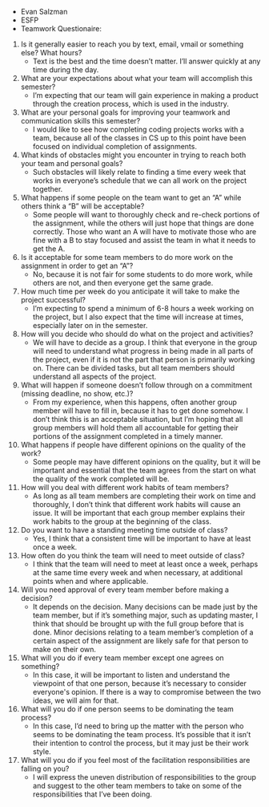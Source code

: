 * Evan Salzman
* ESFP
* Teamwork Questionaire:
1. Is it generally easier to reach you by text, email, vmail or something else? What hours?
   * Text is the best and the time doesn’t matter. I’ll answer quickly at any time during the day.
1. What are your expectations about what your team will accomplish this semester?
    * I’m expecting that our team will gain experience in making a product through the creation process, which is used in the industry.
1. What are your personal goals for improving your teamwork and communication skills this semester?
    * I would like to see how completing coding projects works with a team, because all of the classes in CS up to this point have been focused on individual completion of assignments.
1. What kinds of obstacles might you encounter in trying to reach both your team and personal goals?
    * Such obstacles will likely relate to finding a time every week that works in everyone’s schedule that we can all work on the project together.
1. What happens if some people on the team want to get an “A” while others think a “B” will be acceptable?
    * Some people will want to thoroughly check and re-check portions of the assignment, while the others will just hope that things are done correctly. Those who want an A will have to motivate those who are fine with a B to stay focused and assist the team in what it needs to get the A.
1. Is it acceptable for some team members to do more work on the assignment in order to get an “A”?
    * No, because it is not fair for some students to do more work, while others are not, and then everyone get the same grade.
1. How much time per week do you anticipate it will take to make the project successful?
    * I’m expecting to spend a minimum of 6-8 hours a week working on the project, but I also expect that the time will increase at times, especially later on in the semester.
1. How will you decide who should do what on the project and activities?
    * We will have to decide as a group. I think that everyone in the group will need to understand what progress in being made in all parts of the project, even if it is not the part that person is primarily working on. There can be divided tasks, but all team members should understand all aspects of the project.
1. What will happen if someone doesn’t follow through on a commitment (missing deadline, no show, etc.)?
    * From my experience, when this happens, often another group member will have to fill in, because it has to get done somehow. I don’t think this is an acceptable situation, but I’m hoping that all group members will hold them all accountable for getting their portions of the assignment completed in a timely manner.
1. What happens if people have different opinions on the quality of the work?
    * Some people may have different opinions on the quality, but it will be important and essential that the team agrees from the start on what the quality of the work completed will be.
1. How will you deal with different work habits of team members?
    * As long as all team members are completing their work on time and thoroughly, I don’t think that different work habits will cause an issue. It will be important that each group member explains their work habits to the group at the beginning of the class.
1. Do you want to have a standing meeting time outside of class?
    * Yes, I think that a consistent time will be important to have at least once a week.
1. How often do you think the team will need to meet outside of class?
    * I think that the team will need to meet at least once a week, perhaps at the same time every week and when necessary, at additional points when and where applicable.
1. Will you need approval of every team member before making a decision?
    * It depends on the decision. Many decisions can be made just by the team member, but if it’s something major, such as updating master, I think that should be brought up with the full group before that is done. Minor decisions relating to a team member’s completion of a certain aspect of the assignment are likely safe for that person to make on their own.
1. What will you do if every team member except one agrees on something?
    * In this case, it will be important to listen and understand the viewpoint of that one person, because it’s necessary to consider everyone's opinion. If there is a way to compromise between the two ideas, we will aim for that.
1. What will you do if one person seems to be dominating the team process?
    * In this case, I’d need to bring up the matter with the person who seems to be dominating the team process. It’s possible that it isn’t their intention to control the process, but it may just be their work style.
1. What will you do if you feel most of the facilitation responsibilities are falling on you?
    * I will express the uneven distribution of responsibilities to the group and suggest to the other team members to take on some of the responsibilities that I’ve been doing.
